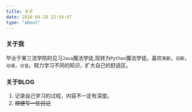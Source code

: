```yaml
---
title: 关于
date: 2016-04-28 22:54:47
type: "about"
---
```

### 关于我 ###
毕业于某三流学院的见习`Java`魔法学徒,现转为`Python`魔法学徒。喜欢`美剧`，`日剧`，`动漫`，`日音`。努力学习不同的知识，扩大自己的舒适区。
### 关于BLOG ###
1. 记录自己学习的过程，内容不一定有深度。
2. ~~顺便写一些日记~~
